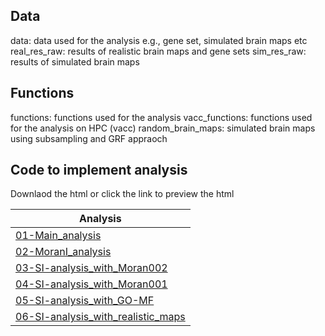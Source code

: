 ## Data
data: data used for the analysis e.g., gene set, simulated brain maps etc
real_res_raw: results of realistic brain maps and gene sets
sim_res_raw: results of simulated brain maps
## Functions
functions: functions used for the analysis
vacc_functions: functions used for the analysis on HPC (vacc)
random_brain_maps: simulated brain maps using subsampling and GRF appraoch

## Code to implement analysis
Downlaod the html or click the link to preview the html

|Analysis|
|------|
|[01-Main_analysis](https://htmlpreview.github.io/?https://github.com/zh1peng/paper_code/blob/main/2023_Imaging_Transcriptomics/01-Main_analysis.html)|
|[02-MoranI_analysis](https://htmlpreview.github.io/?https://github.com/zh1peng/paper_code/blob/main/2023_Imaging_Transcriptomics/02-MoranI_analysis.html)|
|[03-SI-analysis_with_Moran002](https://htmlpreview.github.io/?https://github.com/zh1peng/paper_code/blob/main/2023_Imaging_Transcriptomics/03-SI-analysis_with_Moran002.html)|
|[04-SI-analysis_with_Moran001](https://htmlpreview.github.io/?https://github.com/zh1peng/paper_code/blob/main/2023_Imaging_Transcriptomics/04-SI-analysis_with_Moran001.html)|
|[05-SI-analysis_with_GO-MF](https://htmlpreview.github.io/?https://github.com/zh1peng/paper_code/blob/main/2023_Imaging_Transcriptomics/05-SI-analysis_with_GO-MF.html)|
|[06-SI-analysis_with_realistic_maps](https://htmlpreview.github.io/?https://github.com/zh1peng/paper_code/blob/main/2023_Imaging_Transcriptomics/06-SI-analysis_with_realistic_maps.html)|

